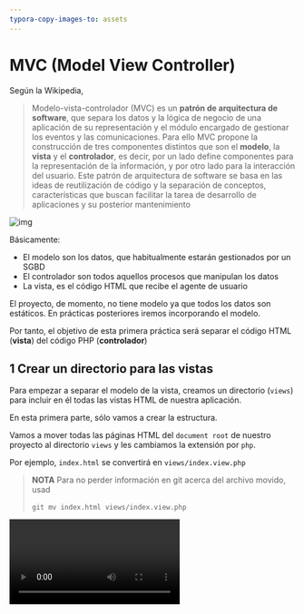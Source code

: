 ```yaml
---
typora-copy-images-to: assets
---
```


# MVC (Model View Controller)

Según la Wikipedia,

> Modelo-vista-controlador (MVC) es un **patrón de arquitectura de software**, que separa los datos y la lógica de negocio de una aplicación de su representación y el módulo encargado de gestionar los eventos y las comunicaciones. Para ello MVC propone la construcción de tres componentes distintos que son el **modelo**, la **vista** y el **controlador**, es decir, por un lado define componentes para la representación de la información, y por otro lado para la interacción del usuario. Este patrón de arquitectura de software se basa en las ideas de reutilización de código y la separación de conceptos, características que buscan facilitar la tarea de desarrollo de aplicaciones y su posterior mantenimiento

![img](https://upload.wikimedia.org/wikipedia/commons/thumb/f/fd/MVC-Process.png/250px-MVC-Process.png)

Básicamente:

* El modelo son los datos, que habitualmente estarán gestionados por un SGBD
* El controlador son todos aquellos procesos que manipulan los datos
* La vista, es el código HTML que recibe el agente de usuario

El proyecto, de momento, no tiene modelo ya que todos los datos son estáticos. En prácticas posteriores iremos incorporando el modelo.

Por tanto, el objetivo de esta primera práctica será separar el código HTML (**vista**) del código PHP (**controlador**)

## 1 Crear un directorio para las vistas

Para empezar a separar el modelo de la vista, creamos un directorio (`views`) para incluir en él todas las vistas HTML de nuestra aplicación.

En esta primera parte, sólo vamos a crear la estructura.

Vamos a mover todas las páginas HTML del `document root` de nuestro proyecto al directorio `views` y les cambiamos la extensión por `php`. 

Por ejemplo, `index.html` se convertirá en `views/index.view.php`

> **NOTA**
> Para no perder información en git acerca del archivo movido, usad
>
> ```
> git mv index.html views/index.view.php
> ```

<video src="./assets/views.m4v" />


## 2 Crear los controladores de las vistas

Para cada una de las vistas, creamos un archivo php que, de momento, lo único que hace es incluir el código definido en su vista correspondiente.

Por ejemplo, para la vista `views/index.view.php`, creamos el archivo `index.php` en document root:

```php
<?php
	include("./views/index.view.php");
```

Repetid este proceso para el resto de las vistas.

<video src="./assets/views-2.m4v" />
Si recargamos la página, vemos que ha quedado igual excepto que los enlaces del menú han dejado de funcionar porque apuntan a las versiones html.



![1538565318811](assets/1538565318811.png)

Por tanto, hemos de refactorizar las vistas y cambiar los nombres de los archivos html por sus correspondientes en php

<video src="./assets/refac.m4v" />
También hemos de cambiar en la página `blog.view.php` las referencias a `single_post.html` y cambiarlas por `single_post.php`

## 3 Reestructurar las vistas

El código repetido en todas las vistas vamos a refactorizarlo. Lo único que varía en todas ellas es la **parte central**.

Por tanto, elegimos el código HTML desde el inicio del documento hasta el inicio de la parte central y lo guardamos dentro de `views/partials/` con el nombre `inicio-doc.part.php` y el código desde el fin de la parte central hasta el fin del documento lo guardamos en `views/partials/fin-doc.part.php`

<video src="./assets/partials.m4v" />
Una vez hemos guardado este código en la carpeta `partials`, modificamos el resto de las vistas para incluir este código.

Por ejemplo, en `index.view.php`

```php
<?php
  include __DIR__ . "/partials/inicio-doc.part.php";
?>
......    
El resto del HTML de la página
......
<?php
  include __DIR__ . "/partials/fin-doc.part.php";
?>    
```

Hay que seguir el mismo proceso con el resto de vistas.

## 4 Título de la página

Vamos a cambiar la etiqueta `<title>` para que cambie el título dependiendo de la página en la que estamos.

Creamos una variable en cada uno de los controladores. Por ejemplo en `index.php`

```php
<?php
    $title = "Home";
    include("./views/index.view.php");
```

Hay que hacer esta modificación en cada uno de los controladores, pero cambiando el valor de la variable `$title` (About | Blog | Contact)

Y modificamos  `views/partials/inidio-doc.part.php`

```php+HTML
<title>PhotographItem-Responsive Theme | <?=$title?> </title>
```

## 5 Refactorizar la barra de navegación

Si os fijáis, todas las páginas también tienen en común la barra de navegación (Navigation Bar).

![1538584598827](assets/1538584598827.png)

Vamos a hacer otro partial para este código a partir de la vista `index.view.php`

<video src="./assets/nav.m4v" />
Ahora tendremos otro partial en `views/partials/nav.part.php`

Y ahora lo incluimos dentro de todas las vistas. Por ejemplo, la vista `index.view.php` quedará así:

```php+HTML
<?php
  include __DIR__ . "/partials/inicio-doc.part.php";
  include __DIR__ . "/partials/nav.part.php";
?>
<!-- Principal Content Start -->
   <div id="index">
   //Resto de HTML
<?php
  include __DIR__ . "/partials/fin-doc.part.php";
?>
```

Observarás que existen dos problemas:

* Siempre aparecerá seleccionada la opción de menú `Home`: Esto se produce porque hay que añadir la clase `active` al **li** de la opción de menú actual
* No podrás volver al `Home` desde otras páginas: Esto es porque la opción de menú actual tiene un símbolo **#** en el `href`

Para solucionar este problema sigue los siguientes pasos:

* Crea un directorio `utils`

* Dentro crea un archivo `utils.php`

* Dentro crea una función llamada `esOpcionMenuActiva` que reciba un string con el nombre de una opción de menú (contact, about, index o blog) y devuelva si es la opción activa. Para ello puedes verificar si la uri actual `$_SERVER["REQUEST_URI"]` contiene el nombre pasado. 

  ```php
  function esOpcionMenuActiva(string $option): bool
  ```

* Incluye el fichero `utils.php` en todos los php de la carpeta principal del proyecto (`index.php`, `contact.php`, ...) Por ejemplo en `index.php`

  ```php
  <?php
      $title = "Home";
      require_once "./utils/utils.php";
      include("./views/index.view.php");
  ```

* Utiliza esta función en el partial del nav para saber si hay que introducir el `class active` y el **href** correspondiente en cada opción de  menú.

![1538586626815](assets/1538586626815.png)

Una vez hecho esto, todavía existirá un problema, y es que cuando entras en uno de los post de la opción de blog no aparecerá la opción blog del menú como activa.

Para solucionarlo sigue los siguientes pasos:

* Crea en `utils.php` una función llamada **existeOpcionMenuActivaEnArray** que reciba un array de opciones como parámetro

  ```php
  function  existeOpcionMenuActivaEnArray(array $options): bool
  ```

* Esta función devolverá true si una de las opciones que se le pasa en el array es la activa (puedes utilizar la función `esOpcionMenuActiva` para saber si cada una de las opciones del array es la activa)

* En la opción de menú **blog** utiliza la función `existeOpcionMenuActivaEnArray` pasando las opciones "blog" y "single_post" para saber si tienes que poner el `class` **active**. Para el href sigue manteniendo la función `esOpcionMenuActiva`, ya que nos interesa poder volver a la opción de blog.

  ```php+HTML
  <li class="<?= (existeOpcionMenuActivaEnArray(["blog", "single_post"])? "active" : "");?> lien">
  	<a href="<?= (esOpcionMenuActiva("blog")? "#" : "/blog");?>">
          <i class="fa fa-file-text sr-icons"></i> Blog
      </a>
  </li>
  ```


## Credits.

Víctor Ponz victorponz@gmail.com

Este material está licenciado bajo una licencia [Creative Commons, Attribution-NonCommercial-ShareAlike](https://creativecommons.org/licenses/by-nc-sa/3.0/)

![](https://licensebuttons.net/l/by-nc-sa/3.0/88x31.png)

Adaptado del curso [Desarrollo web con PHP y MVC](https://www.udemy.com/desarrollo-web-con-php-7-y-mysql-utilizando-mvc/), realizado en el Cefire, impartido por [**Alejandro Amat Reina**](https://www.udemy.com/user/alejandro-amat-reina/)







